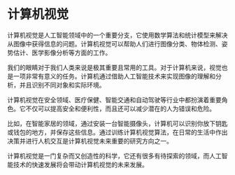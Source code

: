 # 计算机视觉
计算机视觉是人工智能领域中的一个重要分支，它使用数学算法和统计模型来解决从图像中获得信息的问题。计算机视觉可以帮助人们进行图像分类、物体检测、姿势估计、医学影像分析等方面的工作。

我们的眼睛对于我们人类来说是极其重要且常用的工具。对于计算机来说，视觉也是一项非常有意义的任务。计算机通过借助人工智能技术来实现图像的理解和分析，并且识别不同对象和实际环境。

计算机视觉在安全领域、医疗保健、智能交通和自动驾驶等行业中都扮演着重要角色。它不仅可以提高安全和便利性，而且还可以减少潜在的人为错误和危险。

比如，在智能家居的领域，通过安装一台智能摄像头，计算机可以识别你放下钥匙或钱包的地方，并保存这些信息。通过训练计算机视觉算法，在日常的生活中作出决策并进行人机交互是计算机视觉未来重要的研究方向之一。

计算机视觉是一门复杂而又创造性的科学，它还有很多有待探索的领域，而人工智能技术的快速发展将会带动计算机视觉的未来发展。
